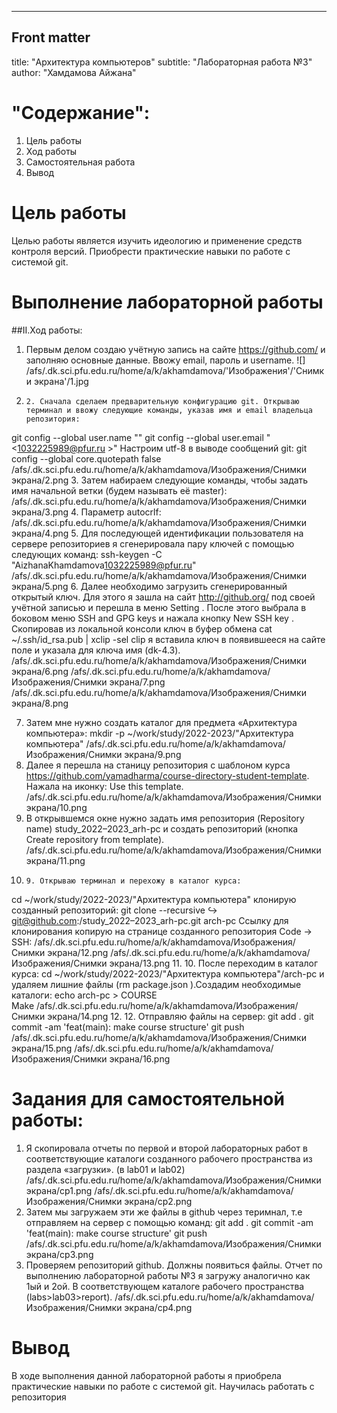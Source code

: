 ---
## Front matter
title: "Архитектура компьютеров"
subtitle: "Лабораторная работа №3"
author: "Хамдамова Айжана"


# "Содержание":
1. Цель работы 
2. Ход работы
3. Самостоятельная работа 
4. Вывод

# Цель работы
Целью работы является изучить идеологию и применение средств контроля версий. Приобрести практические навыки по работе с системой git.


# Выполнение лабораторной работы
##II.Ход работы:
1. Первым делом создаю учётную запись на сайте https://github.com/ и заполняю основные данные. Ввожу email, пароль и username.
![]
/afs/.dk.sci.pfu.edu.ru/home/a/k/akhamdamova/'Изображения'/'Снимки экрана'/1.jpg
2.     2. Сначала сделаем предварительную конфигурацию git. Открываю терминал и ввожу следующие команды, указав имя и email владельца репозитория:
git config --global user.name "<AizhanaKhamdamova >"
git config --global user.email "<1032225989@pfur.ru >"
Настроим utf-8 в выводе сообщений git:
git config --global core.quotepath false
/afs/.dk.sci.pfu.edu.ru/home/a/k/akhamdamova/Изображения/Снимки экрана/2.png
3. Затем набираем следующие команды, чтобы задать имя начальной ветки (будем называть её master):
/afs/.dk.sci.pfu.edu.ru/home/a/k/akhamdamova/Изображения/Снимки экрана/3.png
4. Параметр autocrlf:
/afs/.dk.sci.pfu.edu.ru/home/a/k/akhamdamova/Изображения/Снимки экрана/4.png
5. Для последующей идентификации пользователя на сервере репозиториев я сгенерировала пару ключей с помощью следующих команд: 
ssh-keygen -C "AizhanaKhamdamova<1032225989@pfur.ru>"
/afs/.dk.sci.pfu.edu.ru/home/a/k/akhamdamova/Изображения/Снимки экрана/5.png
6. Далее необходимо загрузить сгенерированный открытый ключ. Для этого  я зашла на сайт http://github.org/ под своей учётной записью и перешла в меню Setting . После этого выбрала в боковом меню SSH and GPG keys и нажала кнопку New SSH key . Скопировав из локальной консоли ключ в буфер обмена  cat ~/.ssh/id_rsa.pub | xclip -sel clip я вставила ключ в появившееся на сайте поле и указала для ключа имя (dk-4.3).
/afs/.dk.sci.pfu.edu.ru/home/a/k/akhamdamova/Изображения/Снимки экрана/6.png
/afs/.dk.sci.pfu.edu.ru/home/a/k/akhamdamova/Изображения/Снимки экрана/7.png
/afs/.dk.sci.pfu.edu.ru/home/a/k/akhamdamova/Изображения/Снимки экрана/8.png

7. Затем мне нужно создать каталог для предмета «Архитектура компьютера»:
 mkdir -p ~/work/study/2022-2023/"Архитектура  компьютера"
 /afs/.dk.sci.pfu.edu.ru/home/a/k/akhamdamova/Изображения/Снимки экрана/9.png
8. Далее я перешла на станицу репозитория с шаблоном курса https://github.com/yamadharma/course-directory-student-template. Нажала на иконку: Use this template.
 /afs/.dk.sci.pfu.edu.ru/home/a/k/akhamdamova/Изображения/Снимки экрана/10.png
9. В открывшемся окне нужно задать имя репозитория (Repository name) study_2022–2023_arh-pc и создать репозиторий (кнопка Create repository from template).
/afs/.dk.sci.pfu.edu.ru/home/a/k/akhamdamova/Изображения/Снимки экрана/11.png
10.     9. Открываю терминал и перехожу в каталог курса:
cd ~/work/study/2022-2023/"Архитектура компьютера" клонирую созданный репозиторий: git clone --recursive
↪ git@github.com:<AizhanaKhamdamova>/study_2022–2023_arh-pc.git arch-pc
  Ссылку для клонирования копирую на странице     созданного репозитория Code -> SSH:
  /afs/.dk.sci.pfu.edu.ru/home/a/k/akhamdamova/Изображения/Снимки экрана/12.png
  /afs/.dk.sci.pfu.edu.ru/home/a/k/akhamdamova/Изображения/Снимки экрана/13.png
11.     10. После переходим в каталог курса: 
cd ~/work/study/2022-2023/"Архитектура компьютера"/arch-pc
и удаляем лишние файлы (rm package.json ).Создадим необходимые каталоги: echo arch-pc > COURSE  
Make
/afs/.dk.sci.pfu.edu.ru/home/a/k/akhamdamova/Изображения/Снимки экрана/14.png
12.     12. Отправляю файлы на сервер:
git add .
git commit -am 'feat(main): make course structure'
git push
/afs/.dk.sci.pfu.edu.ru/home/a/k/akhamdamova/Изображения/Снимки экрана/15.png
/afs/.dk.sci.pfu.edu.ru/home/a/k/akhamdamova/Изображения/Снимки экрана/16.png
# Задания для самостоятельной работы:
 1. Я скопировала отчеты по первой и второй лабораторных работ в соответствующие каталоги созданного рабочего пространства из раздела «загрузки». (в lab01 и lab02)
/afs/.dk.sci.pfu.edu.ru/home/a/k/akhamdamova/Изображения/Снимки экрана/ср1.png
/afs/.dk.sci.pfu.edu.ru/home/a/k/akhamdamova/Изображения/Снимки экрана/ср2.png
2. Затем мы загружаем эти же файлы в github через теримнал, т.е отправляем на сервер с помощью команд: 
git add .
git commit -am 'feat(main): make course structure'
git push
/afs/.dk.sci.pfu.edu.ru/home/a/k/akhamdamova/Изображения/Снимки экрана/ср3.png
3. Проверяем репозиторий github. Должны появиться файлы. Отчет по выполнению лабораторной работы №3 я загружу аналогично как 1ый и 2ой. В соответствующем каталоге рабочего пространства (labs>lab03>report).
/afs/.dk.sci.pfu.edu.ru/home/a/k/akhamdamova/Изображения/Снимки экрана/ср4.png


# Вывод
В ходе выполнения данной лабораторной работы я приобрела практические навыки по работе с системой git. Научилась работать с репозитория

